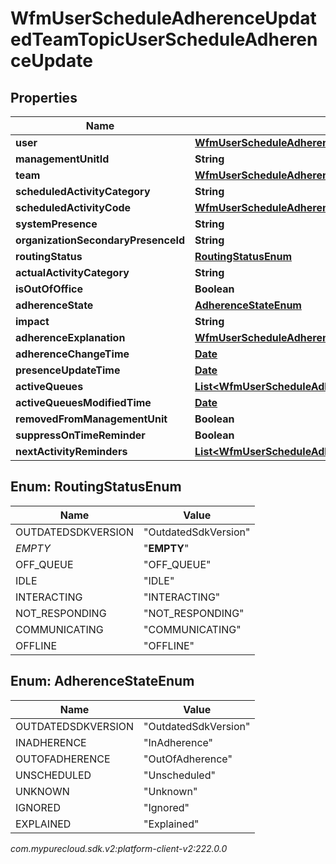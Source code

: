 # WfmUserScheduleAdherenceUpdatedTeamTopicUserScheduleAdherenceUpdate


## Properties

| Name | Type | Description | Notes |
| ------------ | ------------- | ------------- | ------------- |
| **user** | [**WfmUserScheduleAdherenceUpdatedTeamTopicUserReference**](WfmUserScheduleAdherenceUpdatedTeamTopicUserReference) |  |  [optional] |
| **managementUnitId** | **String** |  |  [optional] |
| **team** | [**WfmUserScheduleAdherenceUpdatedTeamTopicUriReference**](WfmUserScheduleAdherenceUpdatedTeamTopicUriReference) |  |  [optional] |
| **scheduledActivityCategory** | **String** |  |  [optional] |
| **scheduledActivityCode** | [**WfmUserScheduleAdherenceUpdatedTeamTopicActivityCodeReference**](WfmUserScheduleAdherenceUpdatedTeamTopicActivityCodeReference) |  |  [optional] |
| **systemPresence** | **String** |  |  [optional] |
| **organizationSecondaryPresenceId** | **String** |  |  [optional] |
| **routingStatus** | [**RoutingStatusEnum**](#Enum--RoutingStatusEnum) |  |  [optional] |
| **actualActivityCategory** | **String** |  |  [optional] |
| **isOutOfOffice** | **Boolean** |  |  [optional] |
| **adherenceState** | [**AdherenceStateEnum**](#Enum--AdherenceStateEnum) |  |  [optional] |
| **impact** | **String** |  |  [optional] |
| **adherenceExplanation** | [**WfmUserScheduleAdherenceUpdatedTeamTopicRealTimeAdherenceExplanation**](WfmUserScheduleAdherenceUpdatedTeamTopicRealTimeAdherenceExplanation) |  |  [optional] |
| **adherenceChangeTime** | [**Date**](Date) |  |  [optional] |
| **presenceUpdateTime** | [**Date**](Date) |  |  [optional] |
| **activeQueues** | [**List&lt;WfmUserScheduleAdherenceUpdatedTeamTopicQueueReference&gt;**](WfmUserScheduleAdherenceUpdatedTeamTopicQueueReference) |  |  [optional] |
| **activeQueuesModifiedTime** | [**Date**](Date) |  |  [optional] |
| **removedFromManagementUnit** | **Boolean** |  |  [optional] |
| **suppressOnTimeReminder** | **Boolean** |  |  [optional] |
| **nextActivityReminders** | [**List&lt;WfmUserScheduleAdherenceUpdatedTeamTopicUserNextActivityReminder&gt;**](WfmUserScheduleAdherenceUpdatedTeamTopicUserNextActivityReminder) |  |  [optional] |


## Enum: RoutingStatusEnum

| Name | Value |
| ---- | ----- |
| OUTDATEDSDKVERSION | &quot;OutdatedSdkVersion&quot; | 
| _EMPTY_ | &quot;__EMPTY__&quot; | 
| OFF_QUEUE | &quot;OFF_QUEUE&quot; | 
| IDLE | &quot;IDLE&quot; | 
| INTERACTING | &quot;INTERACTING&quot; | 
| NOT_RESPONDING | &quot;NOT_RESPONDING&quot; | 
| COMMUNICATING | &quot;COMMUNICATING&quot; | 
| OFFLINE | &quot;OFFLINE&quot; | 


## Enum: AdherenceStateEnum

| Name | Value |
| ---- | ----- |
| OUTDATEDSDKVERSION | &quot;OutdatedSdkVersion&quot; | 
| INADHERENCE | &quot;InAdherence&quot; | 
| OUTOFADHERENCE | &quot;OutOfAdherence&quot; | 
| UNSCHEDULED | &quot;Unscheduled&quot; | 
| UNKNOWN | &quot;Unknown&quot; | 
| IGNORED | &quot;Ignored&quot; | 
| EXPLAINED | &quot;Explained&quot; | 




_com.mypurecloud.sdk.v2:platform-client-v2:222.0.0_
